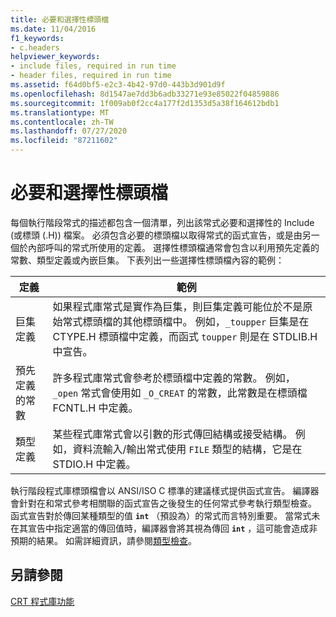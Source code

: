 ```yaml
---
title: 必要和選擇性標頭檔
ms.date: 11/04/2016
f1_keywords:
- c.headers
helpviewer_keywords:
- include files, required in run time
- header files, required in run time
ms.assetid: f64d0bf5-e2c3-4b42-97d0-443b3d901d9f
ms.openlocfilehash: 8d1547ae7dd3b6adb33271e93e85022f04859886
ms.sourcegitcommit: 1f009ab0f2cc4a177f2d1353d5a38f164612bdb1
ms.translationtype: MT
ms.contentlocale: zh-TW
ms.lasthandoff: 07/27/2020
ms.locfileid: "87211602"
---
```

# <a name="required-and-optional-header-files"></a>必要和選擇性標頭檔

每個執行階段常式的描述都包含一個清單，列出該常式必要和選擇性的 Include (或標頭 (.H)) 檔案。 必須包含必要的標頭檔以取得常式的函式宣告，或是由另一個於內部呼叫的常式所使用的定義。 選擇性標頭檔通常會包含以利用預先定義的常數、類型定義或內嵌巨集。 下表列出一些選擇性標頭檔內容的範例：

|定義|範例|
|----------------|-------------|
|巨集定義|如果程式庫常式是實作為巨集，則巨集定義可能位於不是原始常式標頭檔的其他標頭檔中。 例如，`_toupper` 巨集是在 CTYPE.H 標頭檔中定義，而函式 `toupper` 則是在 STDLIB.H 中宣告。|
|預先定義的常數|許多程式庫常式會參考於標頭檔中定義的常數。 例如，`_open` 常式會使用如 `_O_CREAT` 的常數，此常數是在標頭檔 FCNTL.H 中定義。|
|類型定義|某些程式庫常式會以引數的形式傳回結構或接受結構。 例如，資料流輸入/輸出常式使用 `FILE` 類型的結構，它是在 STDIO.H 中定義。|

執行階段程式庫標頭檔會以 ANSI/ISO C 標準的建議樣式提供函式宣告。 編譯器會針對在和常式參考相關聯的函式宣告之後發生的任何常式參考執行類型檢查。 函式宣告對於傳回某種類型的值 **`int`** （預設為）的常式而言特別重要。 當常式未在其宣告中指定適當的傳回值時，編譯器會將其視為傳回 **`int`** ，這可能會造成非預期的結果。 如需詳細資訊，請參閱[類型檢查](../c-runtime-library/type-checking-crt.md)。

## <a name="see-also"></a>另請參閱

[CRT 程式庫功能](../c-runtime-library/crt-library-features.md)
